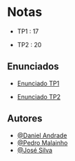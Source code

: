 # Notas

- TP1 : 17

- TP2 : 20

## Enunciados

- [Enunciado TP1](https://github.com/DanielAndrade53/Processamento-Linguagens-Compildadores/blob/main/Trabalhos-Praticos/TP1/plc24tp1.pdf)

- [Enunciado TP2](https://github.com/DanielAndrade53/Processamento-Linguagens-Compildadores/blob/main/Trabalhos-Praticos/TP2/plc24tp2.pdf)

## Autores

- [@Daniel Andrade](https://github.com/DanielAndrade53)
- [@Pedro Malainho](https://github.com/pedroandrem)
- [@José Silva](https://github.com/jose-manuel-silva)
